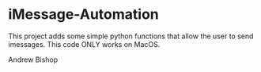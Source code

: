 # iMessage-Automation

This project adds some simple python functions that allow the user to send imessages. 
This code ONLY works on MacOS.


Andrew Bishop

